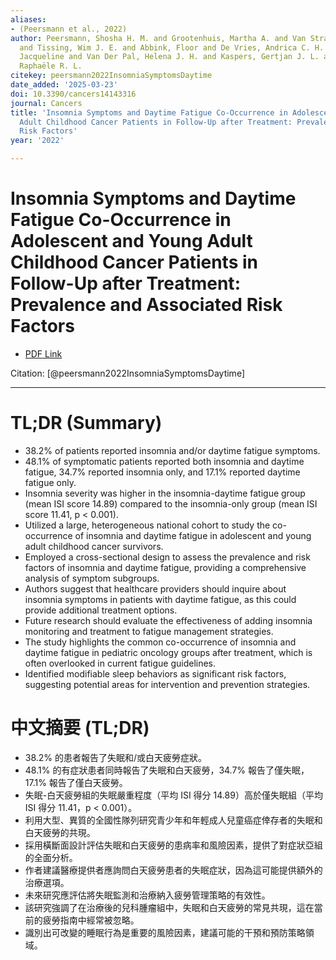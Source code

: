 ```yaml
---
aliases:
- (Peersmann et al., 2022)
author: Peersmann, Shosha H. M. and Grootenhuis, Martha A. and Van Straten, Annemieke
  and Tissing, Wim J. E. and Abbink, Floor and De Vries, Andrica C. H. and Loonen,
  Jacqueline and Van Der Pal, Helena J. H. and Kaspers, Gertjan J. L. and Van Litsenburg,
  Raphaële R. L.
citekey: peersmann2022InsomniaSymptomsDaytime
date_added: '2025-03-23'
doi: 10.3390/cancers14143316
journal: Cancers
title: 'Insomnia Symptoms and Daytime Fatigue Co-Occurrence in Adolescent and Young
  Adult Childhood Cancer Patients in Follow-Up after Treatment: Prevalence and Associated
  Risk Factors'
year: '2022'

---
```

# Insomnia Symptoms and Daytime Fatigue Co-Occurrence in Adolescent and Young Adult Childhood Cancer Patients in Follow-Up after Treatment: Prevalence and Associated Risk Factors
- [PDF Link](zotero://open-pdf/library/items/KBLVUGPN)

Citation: [@peersmann2022InsomniaSymptomsDaytime]

***
# TL;DR (Summary)
- 38.2% of patients reported insomnia and/or daytime fatigue symptoms.
- 48.1% of symptomatic patients reported both insomnia and daytime fatigue, 34.7% reported insomnia only, and 17.1% reported daytime fatigue only.
- Insomnia severity was higher in the insomnia-daytime fatigue group (mean ISI score 14.89) compared to the insomnia-only group (mean ISI score 11.41, p < 0.001).
- Utilized a large, heterogeneous national cohort to study the co-occurrence of insomnia and daytime fatigue in adolescent and young adult childhood cancer survivors.
- Employed a cross-sectional design to assess the prevalence and risk factors of insomnia and daytime fatigue, providing a comprehensive analysis of symptom subgroups.
- Authors suggest that healthcare providers should inquire about insomnia symptoms in patients with daytime fatigue, as this could provide additional treatment options.
- Future research should evaluate the effectiveness of adding insomnia monitoring and treatment to fatigue management strategies.
- The study highlights the common co-occurrence of insomnia and daytime fatigue in pediatric oncology groups after treatment, which is often overlooked in current fatigue guidelines.
- Identified modifiable sleep behaviors as significant risk factors, suggesting potential areas for intervention and prevention strategies.

# 中文摘要 (TL;DR)
- 38.2% 的患者報告了失眠和/或白天疲勞症狀。
- 48.1% 的有症狀患者同時報告了失眠和白天疲勞，34.7% 報告了僅失眠，17.1% 報告了僅白天疲勞。
- 失眠-白天疲勞組的失眠嚴重程度（平均 ISI 得分 14.89）高於僅失眠組（平均 ISI 得分 11.41，p < 0.001）。
- 利用大型、異質的全國性隊列研究青少年和年輕成人兒童癌症倖存者的失眠和白天疲勞的共現。
- 採用橫斷面設計評估失眠和白天疲勞的患病率和風險因素，提供了對症狀亞組的全面分析。
- 作者建議醫療提供者應詢問白天疲勞患者的失眠症狀，因為這可能提供額外的治療選項。
- 未來研究應評估將失眠監測和治療納入疲勞管理策略的有效性。
- 該研究強調了在治療後的兒科腫瘤組中，失眠和白天疲勞的常見共現，這在當前的疲勞指南中經常被忽略。
- 識別出可改變的睡眠行為是重要的風險因素，建議可能的干預和預防策略領域。
